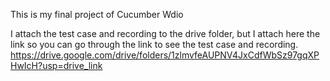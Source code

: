 This is my final project of Cucumber Wdio

I attach the test case and recording to the drive folder, but I attach here the link so you can go through the link to see the test case and recording.
https://drive.google.com/drive/folders/1zlmvfeAUPNV4JxCdfWbSz97gqXPHwIcH?usp=drive_link

